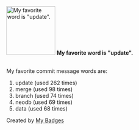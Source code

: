 <img src="https://my-badges.github.io/my-badges/favorite-word.png" alt="My favorite word is &quot;update&quot;." title="My favorite word is &quot;update&quot;." width="128">
<strong>My favorite word is &quot;update&quot;.</strong>
<br><br>

My favorite commit message words are:

1. update (used 262 times)
2. merge (used 98 times)
3. branch (used 74 times)
4. neodb (used 69 times)
5. data (used 68 times)


Created by <a href="https://github.com/my-badges/my-badges">My Badges</a>